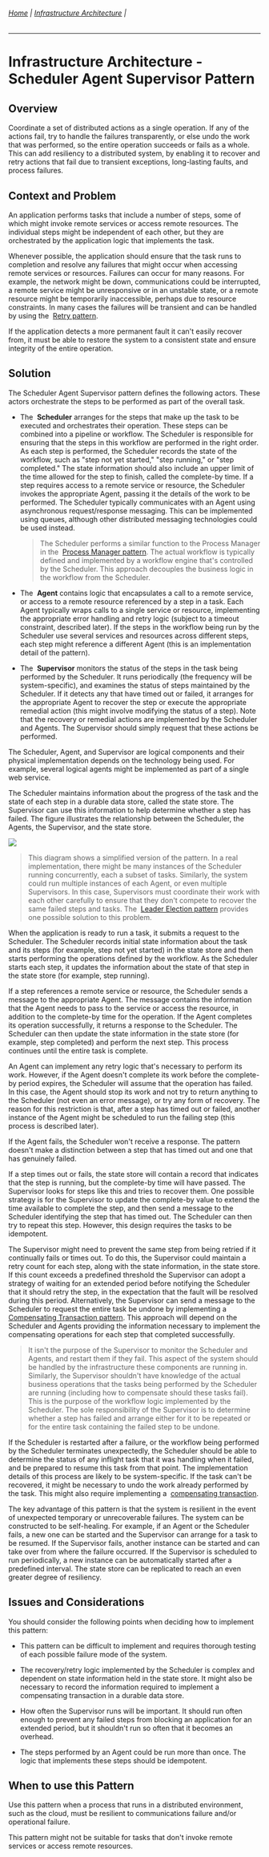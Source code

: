 ###### [Home](https://github.com/RyKaj/Documentation/blob/master/README.md) | [Infrastructure Architecture](https://github.com/RyKaj/Documentation/tree/master/InfrastructureArchitecture/README.md) |
------------

Infrastructure Architecture - Scheduler Agent Supervisor Pattern
==============================================================

 
Overview
--------

Coordinate a set of distributed actions as a single operation. If any of
the actions fail, try to handle the failures transparently, or else undo
the work that was performed, so the entire operation succeeds or fails
as a whole. This can add resiliency to a distributed system, by enabling
it to recover and retry actions that fail due to transient exceptions,
long-lasting faults, and process failures.

Context and Problem
-------------------

An application performs tasks that include a number of steps, some of
which might invoke remote services or access remote resources. The
individual steps might be independent of each other, but they are
orchestrated by the application logic that implements the task.

Whenever possible, the application should ensure that the task runs to
completion and resolve any failures that might occur when accessing
remote services or resources. Failures can occur for many reasons. For
example, the network might be down, communications could be interrupted,
a remote service might be unresponsive or in an unstable state, or a
remote resource might be temporarily inaccessible, perhaps due to
resource constraints. In many cases the failures will be transient and
can be handled by using the  [Retry
pattern](https://docs.microsoft.com/en-us/azure/architecture/patterns/retry).

If the application detects a more permanent fault it can\'t easily
recover from, it must be able to restore the system to a consistent
state and ensure integrity of the entire operation.

Solution
--------

The Scheduler Agent Supervisor pattern defines the following actors.
These actors orchestrate the steps to be performed as part of the
overall task.

-   The  **Scheduler** arranges for the steps that make up the task to
    be executed and orchestrates their operation. These steps can be
    combined into a pipeline or workflow. The Scheduler is responsible
    for ensuring that the steps in this workflow are performed in the
    right order. As each step is performed, the Scheduler records the
    state of the workflow, such as \"step not yet started,\" \"step
    running,\" or \"step completed." The state information should also
    include an upper limit of the time allowed for the step to finish,
    called the complete-by time. If a step requires access to a remote
    service or resource, the Scheduler invokes the appropriate Agent,
    passing it the details of the work to be performed. The Scheduler
    typically communicates with an Agent using asynchronous
    request/response messaging. This can be implemented using queues,
    although other distributed messaging technologies could be used
    instead.

    > The Scheduler performs a similar function to the Process Manager
    > in the  [Process Manager
    > pattern](https://www.enterpriseintegrationpatterns.com/patterns/messaging/ProcessManager.html).
    > The actual workflow is typically defined and implemented by a
    > workflow engine that\'s controlled by the Scheduler. This approach
    > decouples the business logic in the workflow from the Scheduler.

-   The  **Agent** contains logic that encapsulates a call to a remote
    service, or access to a remote resource referenced by a step in a
    task. Each Agent typically wraps calls to a single service or
    resource, implementing the appropriate error handling and retry
    logic (subject to a timeout constraint, described later). If the
    steps in the workflow being run by the Scheduler use several
    services and resources across different steps, each step might
    reference a different Agent (this is an implementation detail of the
    pattern).

-   The  **Supervisor** monitors the status of the steps in the task
    being performed by the Scheduler. It runs periodically (the
    frequency will be system-specific), and examines the status of steps
    maintained by the Scheduler. If it detects any that have timed out
    or failed, it arranges for the appropriate Agent to recover the step
    or execute the appropriate remedial action (this might involve
    modifying the status of a step). Note that the recovery or remedial
    actions are implemented by the Scheduler and Agents. The Supervisor
    should simply request that these actions be performed.

The Scheduler, Agent, and Supervisor are logical components and their
physical implementation depends on the technology being used. For
example, several logical agents might be implemented as part of a single
web service.

The Scheduler maintains information about the progress of the task and
the state of each step in a durable data store, called the state store.
The Supervisor can use this information to help determine whether a step
has failed. The figure illustrates the relationship between the
Scheduler, the Agents, the Supervisor, and the state store.

![](attachments/463533397/463533396.png)

> This diagram shows a simplified version of the pattern. In a real
> implementation, there might be many instances of the Scheduler running
> concurrently, each a subset of tasks. Similarly, the system could run
> multiple instances of each Agent, or even multiple Supervisors. In
> this case, Supervisors must coordinate their work with each other
> carefully to ensure that they don't compete to recover the same failed
> steps and tasks. The  [Leader Election
> pattern](https://docs.microsoft.com/en-us/azure/architecture/patterns/leader-election) provides
> one possible solution to this problem.

When the application is ready to run a task, it submits a request to the
Scheduler. The Scheduler records initial state information about the
task and its steps (for example, step not yet started) in the state
store and then starts performing the operations defined by the workflow.
As the Scheduler starts each step, it updates the information about the
state of that step in the state store (for example, step running).

If a step references a remote service or resource, the Scheduler sends a
message to the appropriate Agent. The message contains the information
that the Agent needs to pass to the service or access the resource, in
addition to the complete-by time for the operation. If the Agent
completes its operation successfully, it returns a response to the
Scheduler. The Scheduler can then update the state information in the
state store (for example, step completed) and perform the next step.
This process continues until the entire task is complete.

An Agent can implement any retry logic that\'s necessary to perform its
work. However, if the Agent doesn\'t complete its work before the
complete-by period expires, the Scheduler will assume that the operation
has failed. In this case, the Agent should stop its work and not try to
return anything to the Scheduler (not even an error message), or try any
form of recovery. The reason for this restriction is that, after a step
has timed out or failed, another instance of the Agent might be
scheduled to run the failing step (this process is described later).

If the Agent fails, the Scheduler won\'t receive a response. The pattern
doesn\'t make a distinction between a step that has timed out and one
that has genuinely failed.

If a step times out or fails, the state store will contain a record that
indicates that the step is running, but the complete-by time will have
passed. The Supervisor looks for steps like this and tries to recover
them. One possible strategy is for the Supervisor to update the
complete-by value to extend the time available to complete the step, and
then send a message to the Scheduler identifying the step that has timed
out. The Scheduler can then try to repeat this step. However, this
design requires the tasks to be idempotent.

The Supervisor might need to prevent the same step from being retried if
it continually fails or times out. To do this, the Supervisor could
maintain a retry count for each step, along with the state information,
in the state store. If this count exceeds a predefined threshold the
Supervisor can adopt a strategy of waiting for an extended period before
notifying the Scheduler that it should retry the step, in the
expectation that the fault will be resolved during this period.
Alternatively, the Supervisor can send a message to the Scheduler to
request the entire task be undone by implementing a  [Compensating
Transaction
pattern](https://docs.microsoft.com/en-us/azure/architecture/patterns/compensating-transaction).
This approach will depend on the Scheduler and Agents providing the
information necessary to implement the compensating operations for each
step that completed successfully.

> It isn\'t the purpose of the Supervisor to monitor the Scheduler and
> Agents, and restart them if they fail. This aspect of the system
> should be handled by the infrastructure these components are running
> in. Similarly, the Supervisor shouldn\'t have knowledge of the actual
> business operations that the tasks being performed by the Scheduler
> are running (including how to compensate should these tasks fail).
> This is the purpose of the workflow logic implemented by the
> Scheduler. The sole responsibility of the Supervisor is to determine
> whether a step has failed and arrange either for it to be repeated or
> for the entire task containing the failed step to be undone.

If the Scheduler is restarted after a failure, or the workflow being
performed by the Scheduler terminates unexpectedly, the Scheduler should
be able to determine the status of any inflight task that it was
handling when it failed, and be prepared to resume this task from that
point. The implementation details of this process are likely to be
system-specific. If the task can\'t be recovered, it might be necessary
to undo the work already performed by the task. This might also require
implementing a  [compensating
transaction](https://docs.microsoft.com/en-us/azure/architecture/patterns/compensating-transaction).

The key advantage of this pattern is that the system is resilient in the
event of unexpected temporary or unrecoverable failures. The system can
be constructed to be self-healing. For example, if an Agent or the
Scheduler fails, a new one can be started and the Supervisor can arrange
for a task to be resumed. If the Supervisor fails, another instance can
be started and can take over from where the failure occurred. If the
Supervisor is scheduled to run periodically, a new instance can be
automatically started after a predefined interval. The state store can
be replicated to reach an even greater degree of resiliency.

Issues and Considerations
-------------------------

You should consider the following points when deciding how to implement
this pattern:

-   This pattern can be difficult to implement and requires thorough
    testing of each possible failure mode of the system.

-   The recovery/retry logic implemented by the Scheduler is complex and
    dependent on state information held in the state store. It might
    also be necessary to record the information required to implement a
    compensating transaction in a durable data store.

-   How often the Supervisor runs will be important. It should run often
    enough to prevent any failed steps from blocking an application for
    an extended period, but it shouldn\'t run so often that it becomes
    an overhead.

-   The steps performed by an Agent could be run more than once. The
    logic that implements these steps should be idempotent.

When to use this Pattern
------------------------

Use this pattern when a process that runs in a distributed environment,
such as the cloud, must be resilient to communications failure and/or
operational failure.

This pattern might not be suitable for tasks that don\'t invoke remote
services or access remote resources.

